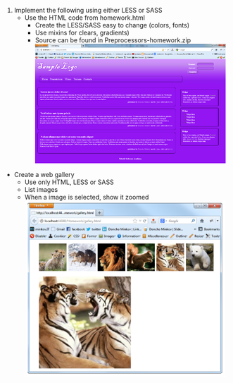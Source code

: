 1. Implement the following using either LESS or SASS
	- Use the HTML code from homework.html
		- Create the LESS/SASS easy to change (colors, fonts)
		* Use mixins for clears, gradients)
		* Source can be found in Preprocessors-homework.zip
<br> ![task 1 - image](https://raw.githubusercontent.com/StefanSinapov/TelerikAcademy/master/5.%20CSS/Homework/4.%20LESS/1.%20Web%20Site%20with%20Less/Picture1.png)
* Create a web gallery
	- Use only HTML, LESS or SASS
	- List images
	- When a image is selected, show it zoomed
	<br> ![task 2 - image](https://raw.githubusercontent.com/StefanSinapov/TelerikAcademy/master/5.%20CSS/Homework/4.%20LESS/2.%20Web%20Gallery/Picture2.png)